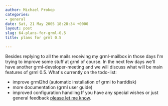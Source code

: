 ```yaml
---
author: Michael Prokop
categories:
- general
date: Sat, 21 May 2005 18:28:34 +0000
layout: post
slug: 64-plans-for-grml-0.5
title: plans for grml 0.5

---
```

Besides replying to all the mails receiving my grml\-mailbox in those days I'm trying to improve some stuff at grml of course. In the next few days we'll have another grml\-developer\-meeting and we will discuss what will be main features of grml 0\.5\.
What's currently on the todo\-list:
* improve grml2hd (automatic installation of grml to harddisk)
* more documentation (grml user guide)
* improved configuration handling
If you have any special wishes or just general feedback [please let me know](https://grml.org/contact/).  
